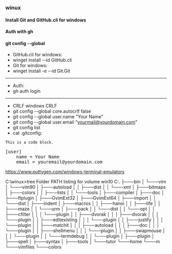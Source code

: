 ### winux

#### Install Git and GitHub.cli for windows
#### Auth with gh
#### git config --global

* GitHub.cli for windows:
* winget install --id GitHub.cli
* Git for windows:
* winget install -e --id Git.Git
---
* Auth:
* gh auth login
---
* CRLF windows CRLF
* git config --global core.autocrlf false
* git config --global user.name "Your Name"
* git config --global user.email "yourmail@yourdomain.com"
* git config list
* cat .gitconfig:

<pre><code>This is a code block.
</code></pre>

<pre>
[user]
    name = Your Name
    email = youremail@yourdomain.com
</pre>

https://www.puttygen.com/windows-terminal-emulators



C:\winux>tree
Folder PATH listing for volume win10
C:.
├───bin
│   └───vim
│       └───vim90
│           ├───autoload
│           │   ├───dist
│           │   └───xml
│           ├───bitmaps
│           ├───colors
│           │   ├───lists
│           │   └───tools
│           ├───compiler
│           ├───doc
│           ├───ftplugin
│           ├───GvimExt32
│           ├───GvimExt64
│           ├───import
│           │   └───dist
│           ├───indent
│           ├───macros
│           │   ├───hanoi
│           │   ├───life
│           │   ├───maze
│           │   └───urm
│           ├───pack
│           │   └───dist
│           │       └───opt
│           │           ├───cfilter
│           │           │   └───plugin
│           │           ├───dvorak
│           │           │   ├───dvorak
│           │           │   └───plugin
│           │           ├───editexisting
│           │           │   └───plugin
│           │           ├───justify
│           │           │   └───plugin
│           │           ├───matchit
│           │           │   ├───autoload
│           │           │   ├───doc
│           │           │   └───plugin
│           │           ├───shellmenu
│           │           │   └───plugin
│           │           ├───swapmouse
│           │           │   └───plugin
│           │           └───termdebug
│           │               └───plugin
│           ├───plugin
│           ├───spell
│           ├───syntax
│           ├───tools
│           └───tutor
└───home
    └───m
        └───vimfiles
            └───colors


